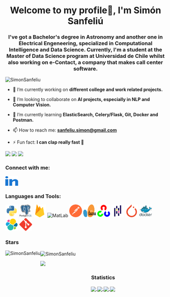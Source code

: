 <h1 align="center">Welcome to my profile👋, I'm Simón Sanfeliú</h1>
<h3 align="center">I've got a Bachelor's degree in Astronomy and another one in Electrical Engeneering, specialized in Computational Intelligence and Data Science. Currently, I'm a student at the Master of Data Science program at Universidad de Chile whilst also working on e-Contact, a company that makes call center software.</h3>
<p align="left"> <img src="https://komarev.com/ghpvc/?username=SimonSanfeliu&label=Profile%20views&color=0e75b6&style=flat" alt="SimonSanfeliu" /> </p>

- 🔭 I’m currently working on **different college and work related projects.**
- 👯 I’m looking to collaborate on **AI projects, especially in NLP and Computer Vision.**
- 🌱 I’m currently learning **ElasticSearch, Celery/Flask, Git, Docker and Postman.**

- 📫 How to reach me: **sanfeliu.simon@gmail.com**
- ⚡ Fun fact: **I can clap really fast 👏**

<div> <a href="https://www.linkedin.com/in/Simón Sanfeliú Álvarez" target="_blank"><img src="https://img.shields.io/badge/LinkedIn-0077B5?style=for-the-badge&logo=linkedin&logoColor=white" target="_blank"></a>
<a href="https://github.com/SimonSanfeliu" target="_blank"><img src="https://img.shields.io/badge/GitHub-100000?style=for-the-badge&logo=github&logoColor=white" target="_blank"></a>
<a href = "mailto:sanfeliu.simon@gmail.com"><img src="https://img.shields.io/badge/-Gmail-%23333?style=for-the-badge&logo=gmail&logoColor=white" target="_blank"></a>
</div><h3 align="left">Connect with me:</h3>
<p align="left">
<a href="https://linkedin.com/in/Simón Sanfeliú Álvarez" target="blank"><img align="center" src="https://raw.githubusercontent.com/teamedwardforever/Readme-Generator/71f25dd8b98329b168142a6b782a107b75eab178/svg/Social/linked-in-alt.svg" alt="Simón Sanfeliú Álvarez" height="30" width="40" /></a></p>

<h3 align="left">Languages and Tools:</h3>
<p align="left">
<img src="https://raw.githubusercontent.com/teamedwardforever/Readme-Generator/71f25dd8b98329b168142a6b782a107b75eab178/svg/Skills/Languages/python-original.svg" alt="Python" width="40" height="40"/>
<img src="https://raw.githubusercontent.com/teamedwardforever/Readme-Generator/71f25dd8b98329b168142a6b782a107b75eab178/svg/Skills/Database/postgresql-original-wordmark.svg" alt="Postgresql" width="40" height="40"/>
<img src="https://raw.githubusercontent.com/teamedwardforever/Readme-Generator/71f25dd8b98329b168142a6b782a107b75eab178/svg/Skills/BackendService/firebase-icon.svg" alt="Firebase" width="40" height="40"/>
<img src="https://dl.dropboxusercontent.com/s/6e7hk06wzjp3j52/Matlab_Logo.png" alt="MatLab" width="40" height="40"/>
<img src="https://raw.githubusercontent.com/teamedwardforever/Readme-Generator/71f25dd8b98329b168142a6b782a107b75eab178/svg/Skills/Software/getpostman-icon.svg" alt="Postman" width="40" height="40"/>
<img src="https://raw.githubusercontent.com/teamedwardforever/Readme-Generator/71f25dd8b98329b168142a6b782a107b75eab178/svg/Skills/ML/Scikit_learn_logo_small.svg" alt="Scikit" width="40" height="40"/>
<img src="https://raw.githubusercontent.com/teamedwardforever/Readme-Generator/71f25dd8b98329b168142a6b782a107b75eab178/svg/Skills/ML/opencv-icon.svg" alt="Opencv" width="40" height="40"/>
<img src="https://raw.githubusercontent.com/teamedwardforever/Readme-Generator/71f25dd8b98329b168142a6b782a107b75eab178/svg/Skills/ML/pandas-original.svg" alt="Pandas" width="40" height="40"/>
<img src="https://raw.githubusercontent.com/teamedwardforever/Readme-Generator/71f25dd8b98329b168142a6b782a107b75eab178/svg/Skills/ML/pytorch-icon.svg" alt="Pytorch" width="40" height="40"/>
<img src="https://raw.githubusercontent.com/teamedwardforever/Readme-Generator/71f25dd8b98329b168142a6b782a107b75eab178/svg/Skills/Devops/docker-original-wordmark.svg" alt="Docker" width="40" height="40"/>
<img src="https://raw.githubusercontent.com/teamedwardforever/Readme-Generator/71f25dd8b98329b168142a6b782a107b75eab178/svg/Skills/Database/elastic-icon.svg" alt="ElasticSearch" width="40" height="40"/>
<img src="https://raw.githubusercontent.com/teamedwardforever/Readme-Generator/71f25dd8b98329b168142a6b782a107b75eab178/svg/Skills/Other/git-scm-icon.svg" alt="Git" width="40" height="40"/>
</p>

<h3 align="left">Stars</h3>
<img align="left" height="180em" src="https://github-readme-stats.vercel.app/api/top-langs/?username=SimonSanfeliu&langs_count=8&theme=highcontrast" alt=SimonSanfeliu />

<p><img align="center" height="180em" src="https://github-readme-streak-stats.herokuapp.com/?user=SimonSanfeliu&theme=highcontrast" alt="SimonSanfeliu" /></p>

<img src="https://user-images.githubusercontent.com/73097560/115834477-dbab4500-a447-11eb-908a-139a6edaec5c.gif"><h3 align="center">Statistics</h3>
<div align="center">
<a href="https://github.com/SimonSanfeliu">
<img align="center" src="http://github-profile-summary-cards.vercel.app/api/cards/stats?username=SimonSanfeliu&theme=2077" height="180em" />
<img align="center" src="http://github-profile-summary-cards.vercel.app/api/cards/most-commit-language?username=SimonSanfeliu&theme=2077" height="180em" />
<img align="center" src="http://github-profile-summary-cards.vercel.app/api/cards/repos-per-language?username=SimonSanfeliu&theme=2077" height="180em" />
<img align="center" src="http://github-profile-summary-cards.vercel.app/api/cards/profile-details?username=SimonSanfeliu&theme=2077" height="180em" />
</div>
